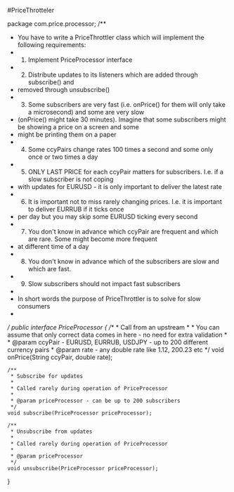 #PriceThrotteler


package com.price.processor;
/**
 * You have to write a PriceThrottler class which will implement the following requirements:
 * 1) Implement PriceProcessor interface
 * 2) Distribute updates to its listeners which are added through subscribe() and
 * removed through unsubscribe()
 * 3) Some subscribers are very fast (i.e. onPrice() for them will only take a microsecond) and some are very slow
 * (onPrice() might take 30 minutes). Imagine that some subscribers might be showing a price on a screen and some
 * might be printing them on a paper
 * 4) Some ccyPairs change rates 100 times a second and some only once or two times a day
 * 5) ONLY LAST PRICE for each ccyPair matters for subscribers. I.e. if a slow subscriber is not coping
 * with updates for EURUSD - it is only important to deliver the latest rate
 * 6) It is important not to miss rarely changing prices. I.e. it is important to deliver EURRUB if it ticks once
 * per day but you may skip some EURUSD ticking every second
 * 7) You don't know in advance which ccyPair are frequent and which are rare. Some might become more frequent
 * at different time of a day
 * 8) You don't know in advance which of the subscribers are slow and which are fast.
 * 9) Slow subscribers should not impact fast subscribers
 *
 * In short words the purpose of PriceThrottler is to solve for slow consumers
 *
 */
public interface PriceProcessor {
    /**
     * Call from an upstream
     *
     * You can assume that only correct data comes in here - no need for extra validation
     *
     * @param ccyPair - EURUSD, EURRUB, USDJPY - up to 200 different currency pairs
     * @param rate - any double rate like 1.12, 200.23 etc
     */
    void onPrice(String ccyPair, double rate);

    /**
     * Subscribe for updates
     *
     * Called rarely during operation of PriceProcessor
     *
     * @param priceProcessor - can be up to 200 subscribers
     */
    void subscribe(PriceProcessor priceProcessor);

    /**
     * Unsubscribe from updates
     *
     * Called rarely during operation of PriceProcessor
     *
     * @param priceProcessor
     */
    void unsubscribe(PriceProcessor priceProcessor);
}


